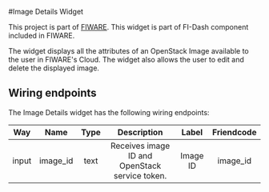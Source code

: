 #Image Details Widget

This project is part of [FIWARE](https://www.fiware.org/). This widget is part of FI-Dash component included in FIWARE.

The widget displays all the attributes of an OpenStack Image available to the user in FIWARE's Cloud. The widget also allows the user to edit and delete the displayed image.


## Wiring endpoints

The Image Details widget has the following wiring endpoints:

|Way|Name|Type|Description|Label|Friendcode|
|:--:|:--:|:--:|:--:|:--:|:--:|
|input|image_id|text|Receives image ID and OpenStack service token.|Image ID|image_id|
